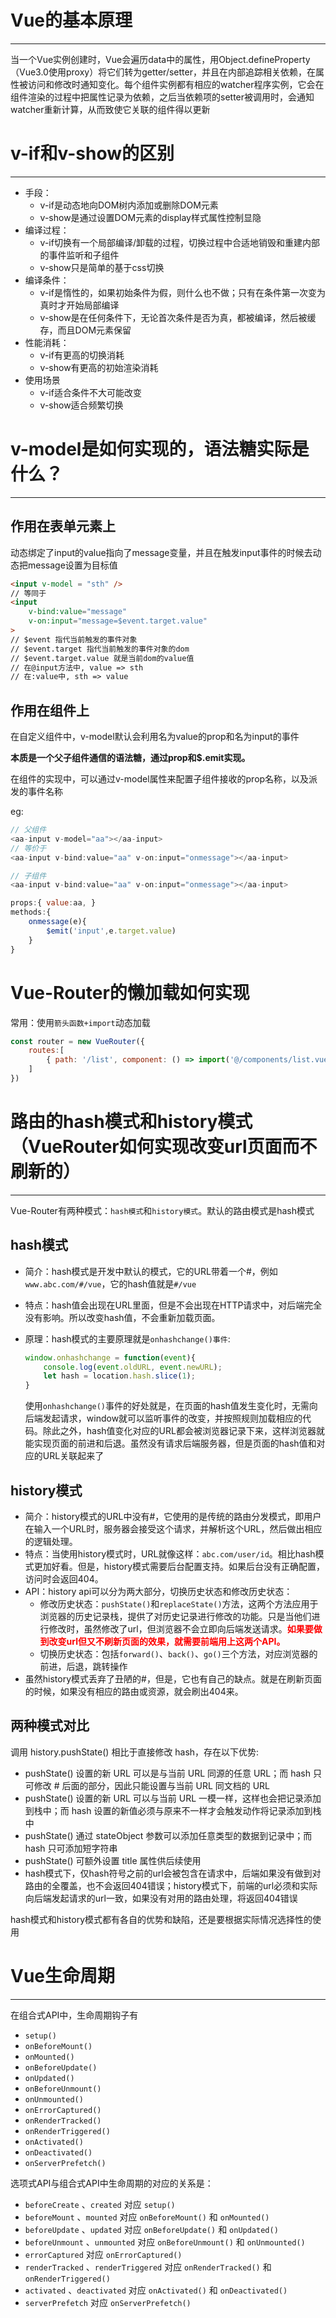 # Vue的基本原理

---

当一个Vue实例创建时，Vue会遍历data中的属性，用Object.defineProperty（Vue3.0使用proxy）将它们转为getter/setter，并且在内部追踪相关依赖，在属性被访问和修改时通知变化。每个组件实例都有相应的watcher程序实例，它会在组件渲染的过程中把属性记录为依赖，之后当依赖项的setter被调用时，会通知watcher重新计算，从而致使它关联的组件得以更新

# v-if和v-show的区别

---

+ 手段：
  + v-if是动态地向DOM树内添加或删除DOM元素
  + v-show是通过设置DOM元素的display样式属性控制显隐
+ 编译过程：
  + v-if切换有一个局部编译/卸载的过程，切换过程中合适地销毁和重建内部的事件监听和子组件
  + v-show只是简单的基于css切换
+ 编译条件：
  + v-if是惰性的，如果初始条件为假，则什么也不做；只有在条件第一次变为真时才开始局部编译
  + v-show是在任何条件下，无论首次条件是否为真，都被编译，然后被缓存，而且DOM元素保留
+ 性能消耗：
  + v-if有更高的切换消耗
  + v-show有更高的初始渲染消耗
+ 使用场景
  + v-if适合条件不大可能改变
  + v-show适合频繁切换

# v-model是如何实现的，语法糖实际是什么？

---

## 作用在表单元素上

动态绑定了input的value指向了message变量，并且在触发input事件的时候去动态把message设置为目标值

```html
<input v-model = "sth" />
// 等同于
<input 
	v-bind:value="message"
	v-on:input="message=$event.target.value"
>
// $event 指代当前触发的事件对象
// $event.target 指代当前触发的事件对象的dom
// $event.target.value 就是当前dom的value值
// 在@input方法中, value => sth
// 在:value中, sth => value
```

## 作用在组件上

在自定义组件中，v-model默认会利用名为value的prop和名为input的事件

**本质是一个父子组件通信的语法糖，通过prop和$.emit实现。**

在组件的实现中，可以通过v-model属性来配置子组件接收的prop名称，以及派发的事件名称

eg:

```js
// 父组件
<aa-input v-model="aa"></aa-input>
// 等价于
<aa-input v-bind:value="aa" v-on:input="onmessage"></aa-input>

// 子组件
<aa-input v-bind:value="aa" v-on:input="onmessage"></aa-input>

props:{ value:aa, }
methods:{
    onmessage(e){
        $emit('input',e.target.value)
    }
}
```

# Vue-Router的懒加载如何实现

常用：使用`箭头函数+import`动态加载

``` js
const router = new VueRouter({
    routes:[
        { path: '/list', component: () => import('@/components/list.vue')}
    ]
})
```

# 路由的hash模式和history模式（VueRouter如何实现改变url页面而不刷新的）

---

Vue-Router有两种模式：`hash模式`和`history模式`。默认的路由模式是hash模式

## hash模式

+ 简介：hash模式是开发中默认的模式，它的URL带着一个#，例如`www.abc.com/#/vue`，它的hash值就是`#/vue`

+ 特点：hash值会出现在URL里面，但是不会出现在HTTP请求中，对后端完全没有影响。所以改变hash值，不会重新加载页面。

+ 原理：hash模式的主要原理就是`onhashchange()事件`:

  ```js
  window.onhashchange = function(event){
      console.log(event.oldURL, event.newURL);
      let hash = location.hash.slice(1);
  }
  ```

  使用`onhashchange()`事件的好处就是，在页面的hash值发生变化时，无需向后端发起请求，window就可以监听事件的改变，并按照规则加载相应的代码。除此之外，hash值变化对应的URL都会被浏览器记录下来，这样浏览器就能实现页面的前进和后退。虽然没有请求后端服务器，但是页面的hash值和对应的URL关联起来了

## history模式

+ 简介：history模式的URL中没有#，它使用的是传统的路由分发模式，即用户在输入一个URL时，服务器会接受这个请求，并解析这个URL，然后做出相应的逻辑处理。
+ 特点：当使用history模式时，URL就像这样：`abc.com/user/id`。相比hash模式更加好看。但是，history模式需要后台配置支持。如果后台没有正确配置，访问时会返回404。
+ API：history api可以分为两大部分，切换历史状态和修改历史状态：
  + 修改历史状态：`pushState()`和`replaceState()`方法，这两个方法应用于浏览器的历史记录栈，提供了对历史记录进行修改的功能。只是当他们进行修改时，虽然修改了url，但浏览器不会立即向后端发送请求。**<font color='red'>如果要做到改变url但又不刷新页面的效果，就需要前端用上这两个API。</font>**
  + 切换历史状态：包括`forward()`、`back()`、`go()`三个方法，对应浏览器的前进，后退，跳转操作
+ 虽然history模式丢弃了丑陋的#，但是，它也有自己的缺点。就是在刷新页面的时候，如果没有相应的路由或资源，就会刷出404来。

## 两种模式对比

调用 history.pushState() 相比于直接修改 hash，存在以下优势:

+ pushState() 设置的新 URL 可以是与当前 URL 同源的任意 URL；而 hash 只可修改 # 后面的部分，因此只能设置与当前 URL 同文档的 URL
+ pushState() 设置的新 URL 可以与当前 URL 一模一样，这样也会把记录添加到栈中；而 hash 设置的新值必须与原来不一样才会触发动作将记录添加到栈中
+ pushState() 通过 stateObject 参数可以添加任意类型的数据到记录中；而 hash 只可添加短字符串
+ pushState() 可额外设置 title 属性供后续使用
+ hash模式下，仅hash符号之前的url会被包含在请求中，后端如果没有做到对路由的全覆盖，也不会返回404错误；history模式下，前端的url必须和实际向后端发起请求的url一致，如果没有对用的路由处理，将返回404错误

hash模式和history模式都有各自的优势和缺陷，还是要根据实际情况选择性的使用

# Vue生命周期

---

在组合式API中，生命周期钩子有

+ `setup()`
+ `onBeforeMount()`
+ `onMounted()`
+ `onBeforeUpdate()`
+ `onUpdated()`
+ `onBeforeUnmount()`
+ `onUnmounted()`
+ `onErrorCaptured()`
+ `onRenderTracked()`
+ `onRenderTriggered()`
+ `onActivated()`
+ `onDeactivated()`
+ `onServerPrefetch()`

选项式API与组合式API中生命周期的对应的关系是：

+ `beforeCreate` 、`created` 对应 `setup()`
+ `beforeMount` 、`mounted` 对应 `onBeforeMount()` 和 `onMounted()`
+ `beforeUpdate` 、`updated` 对应 `onBeforeUpdate()` 和 `onUpdated()`
+ `beforeUnmount` 、`unmounted` 对应 `onBeforeUnmount()` 和 `onUnmounted()`
+ `errorCaptured` 对应 `onErrorCaptured()`
+ `renderTracked` 、`renderTriggered` 对应 `onRenderTracked()` 和 `onRenderTriggered()`
+ `activated` 、`deactivated` 对应 `onActivated()` 和 `onDeactivated()`
+ `serverPrefetch` 对应 `onServerPrefetch()`
